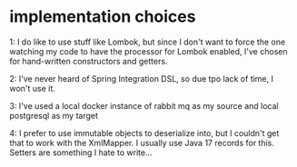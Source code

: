 # implementation choices

1: I do like to use stuff like Lombok, but since I don't want to force the one watching my code to have the processor
for Lombok enabled, I've chosen for hand-written constructors and getters.

2: I've never heard of Spring Integration DSL, so due tpo lack of time, I won't use it.

3: I've used a local docker instance of rabbit mq as my source and local postgresql as my target

4: I prefer to use immutable objects to deserialize into, but I couldn't get that to work with the XmlMapper. 
I usually use Java 17 records for this. Setters are something I hate to write...

